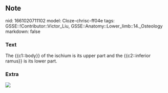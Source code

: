 ## Note
nid: 1661020711102
model: Cloze-chrisc-ff04e
tags: GSSE::!Contributor::Victor_Liu, GSSE::Anatomy::Lower_limb::14._Osteology
markdown: false

### Text
The {{c1::body}} of the ischium is its upper part and the {{c2::inferior ramus}} is its lower part.

### Extra
<img src="paste-430f95f096b4f57e21848d3b2876235edcf62080.jpg">
